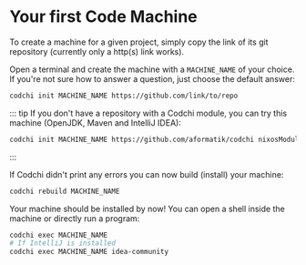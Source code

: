 # Your first Code Machine

To create a machine for a given project, simply copy the link of its git
repository (currently only a http(s) link works). 

Open a terminal and create the machine with a `MACHINE_NAME` of your choice. If
you're not sure how to answer a question, just choose the default answer:
```bash
codchi init MACHINE_NAME https://github.com/link/to/repo
```

::: tip
If you don't have a repository with a Codchi module, you can try this machine (OpenJDK, Maven and IntelliJ IDEA):
```bash
codchi init MACHINE_NAME https://github.com/aformatik/codchi nixosModules.java
```
:::

If Codchi didn't print any errors you can now build (install) your machine:
```bash
codchi rebuild MACHINE_NAME
```

Your machine should be installed by now! You can open a shell inside the
machine or directly run a program:
```bash
codchi exec MACHINE_NAME
# If IntelliJ is installed
codchi exec MACHINE_NAME idea-community
```
